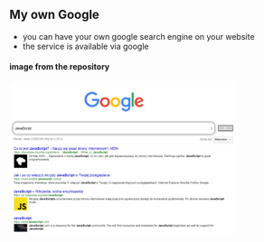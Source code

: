 ## My own Google

* you can have your own google search engine on your website
* the service is available via google

#### image from the repository

<img src="screen.png" alt="google img" width="400"/>









